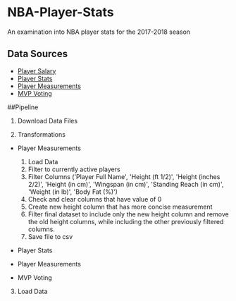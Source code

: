 # NBA-Player-Stats
An examination into NBA player stats for the 2017-2018 season


## Data Sources
* [Player Salary](https://www.kaggle.com/koki25ando/salary)
* [Player Stats](https://www.kaggle.com/mcamli/nba17-18)
* [Player Measurements](https://www.kaggle.com/whitefero/nba-players-measurements-19472017)
* [MVP Voting](https://www.kaggle.com/danchyy/nba-mvp-votings-through-history)

##Pipeline
1. Download Data Files

2. Transformations 
* Player Measurements
  1. Load Data
  2. Filter to currently active players
  3. Filter Columns ('Player Full Name', 'Height (ft 1/2)', 'Height (inches 2/2)', 'Height (in cm)',
                'Wingspan (in cm)', 'Standing Reach (in cm)', 'Weight (in lb)', 'Body Fat (%)')
  4. Check and clear columns that have value of 0
  5. Create new height column that has more concise measurement
  6. Filter final dataset to include only the new height column and remove the old height columns, while including the other 
    previously filtered columns.
  7. Save file to csv
* Player Stats

* Player Measurements

* MVP Voting
  
3. Load Data 
